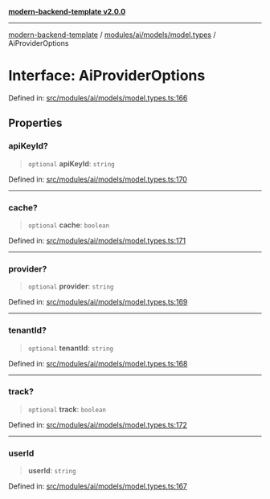 [**modern-backend-template v2.0.0**](../../../../../README.md)

***

[modern-backend-template](../../../../../modules.md) / [modules/ai/models/model.types](../README.md) / AiProviderOptions

# Interface: AiProviderOptions

Defined in: [src/modules/ai/models/model.types.ts:166](https://github.com/maemreyo/saas-4cus-nodejs/blob/2a5b3f3aa11335dfa561e80e1feabb8e6084261e/src/modules/ai/models/model.types.ts#L166)

## Properties

### apiKeyId?

> `optional` **apiKeyId**: `string`

Defined in: [src/modules/ai/models/model.types.ts:170](https://github.com/maemreyo/saas-4cus-nodejs/blob/2a5b3f3aa11335dfa561e80e1feabb8e6084261e/src/modules/ai/models/model.types.ts#L170)

***

### cache?

> `optional` **cache**: `boolean`

Defined in: [src/modules/ai/models/model.types.ts:171](https://github.com/maemreyo/saas-4cus-nodejs/blob/2a5b3f3aa11335dfa561e80e1feabb8e6084261e/src/modules/ai/models/model.types.ts#L171)

***

### provider?

> `optional` **provider**: `string`

Defined in: [src/modules/ai/models/model.types.ts:169](https://github.com/maemreyo/saas-4cus-nodejs/blob/2a5b3f3aa11335dfa561e80e1feabb8e6084261e/src/modules/ai/models/model.types.ts#L169)

***

### tenantId?

> `optional` **tenantId**: `string`

Defined in: [src/modules/ai/models/model.types.ts:168](https://github.com/maemreyo/saas-4cus-nodejs/blob/2a5b3f3aa11335dfa561e80e1feabb8e6084261e/src/modules/ai/models/model.types.ts#L168)

***

### track?

> `optional` **track**: `boolean`

Defined in: [src/modules/ai/models/model.types.ts:172](https://github.com/maemreyo/saas-4cus-nodejs/blob/2a5b3f3aa11335dfa561e80e1feabb8e6084261e/src/modules/ai/models/model.types.ts#L172)

***

### userId

> **userId**: `string`

Defined in: [src/modules/ai/models/model.types.ts:167](https://github.com/maemreyo/saas-4cus-nodejs/blob/2a5b3f3aa11335dfa561e80e1feabb8e6084261e/src/modules/ai/models/model.types.ts#L167)
